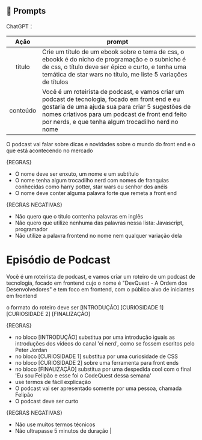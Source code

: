 ## 🧠 Prompts


ChatGPT：

|   Ação   | prompt                                                                                                                                                                                                                                                                         |
| :------: | ------------------------------------------------------------------------------------------------------------------------------------------------------------------------------------------------------------------------------------------------------------------------------ |
|  título  | Crie um título de um ebook sobre o tema de css, o ebookk é do nicho de programação e o subnicho é de css, o título deve ser épico e curto, e tenha uma temática de star wars no título, me liste 5 variações de títulos                                                        |
| conteúdo | Você é um roteirista de podcast, e vamos criar um podcast de tecnologia, focado em front end e eu gostaria de uma ajuda sua para criar 5 sugestões de nomes criativos para um podcast de front end feito por nerds, e que tenha algum trocadilho nerd no nome

O podcast vai falar sobre dicas e novidades sobre o mundo do front end e o que está acontecendo no mercado

{REGRAS}

- O nome deve ser enxuto, um nome e um subtítulo
- O nome tenha algum trocadilho nerd com nomes de franquias conhecidas como harry potter, star wars ou senhor dos anéis
- O nome deve conter alguma palavra forte que remeta a front end

{REGRAS NEGATIVAS}

- Não quero que o título contenha palavras em inglês
- Não quero que utilize nenhuma das palavras nessa lista: Javascript, programador
- Não utilize a palavra frontend no nome nem qualquer variação dela

# Episódio de Podcast

Você é um roteirista de podcast, e vamos criar um  roteiro de um podcast de tecnologia, focado em frontend cujo o nome é "DevQuest - A Ordem dos Desenvolvedores" e tem foco em frontend,  com o público alvo de iniciantes em frontend

o formato do roteiro deve ser
[INTRODUÇÃO]
[CURIOSIDADE 1]
[CURIOSIDADE 2]
[FINALIZAÇÃO]

{REGRAS}

- no bloco [INTRODUÇÃO] substitua por uma introdução iguais as introduções dos vídeos do canal 'ei nerd', como se fossem escritos pelo Peter Jordan
- no bloco [CURIOSIDADE 1] substitua por uma curiosidade de CSS
- no bloco [CURIOSIDADE 2] sobre uma ferramenta para front ends
- no bloco [FINALIZAÇÃO] substitua por uma despedida cool com o final 'Eu sou Felipão e esse foi o CodeQuest dessa semana'
- use termos de fácil explicação
- O podcast vai ser apresentado somente por uma pessoa, chamada Felipão
- O podcast deve ser curto

{REGRAS NEGATIVAS}

- Não use muitos termos técnicos
- Não ultrapasse 5 minutos de duração |

